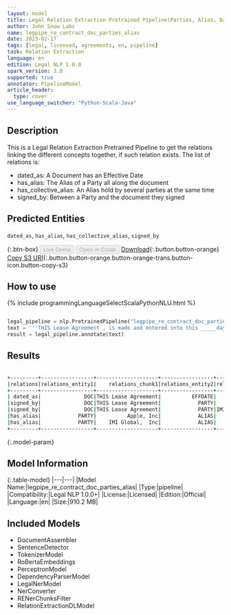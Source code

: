 ```yaml
---
layout: model
title: Legal Relation Extraction Pretrained Pipeline(Parties, Alias, Dates, Document Type) (Lg, Unidirectional)
author: John Snow Labs
name: legpipe_re_contract_doc_parties_alias
date: 2023-02-17
tags: [legal, licensed, agreements, en, pipeline]
task: Relation Extraction
language: en
edition: Legal NLP 1.0.0
spark_version: 3.0
supported: true
annotator: PipelineModel
article_header:
  type: cover
use_language_switcher: "Python-Scala-Java"
---
```


## Description

This is a Legal Relation Extraction Pretrained Pipeline to get the relations linking the different concepts together, if such relation exists. The list of relations is:

- dated_as: A Document has an Effective Date
- has_alias: The Alias of a Party all along the document
- has_collective_alias: An Alias hold by several parties at the same time
- signed_by: Between a Party and the document they signed

## Predicted Entities

`dated_as`, `has_alias`, `has_collective_alias`, `signed_by`

{:.btn-box}
<button class="button button-orange" disabled>Live Demo</button>
<button class="button button-orange" disabled>Open in Colab</button>
[Download](https://s3.amazonaws.com/auxdata.johnsnowlabs.com/legal/models/legpipe_re_contract_doc_parties_alias_en_1.0.0_3.0_1676647465198.zip){:.button.button-orange}
[Copy S3 URI](s3://auxdata.johnsnowlabs.com/legal/models/legpipe_re_contract_doc_parties_alias_en_1.0.0_3.0_1676647465198.zip){:.button.button-orange.button-orange-trans.button-icon.button-copy-s3}

## How to use



<div class="tabs-box" markdown="1">
{% include programmingLanguageSelectScalaPythonNLU.html %}

```python

legal_pipeline = nlp.PretrainedPipeline("legpipe_re_contract_doc_parties_alias", "en", "finance/models")
text = '''THIS Lease Agreement , is made and entered into this _____day of May, 2006 by and between Apple, Inc., (hereinafter called "Landlord"), and IMI Global, Inc., with a mailing address of ___, (hereinafter referred as "Tenant").'''
result = legal_pipeline.annotate(text)

```

</div>

## Results

```bash

+---------+-----------------+--------------------+-----------------+----------------+----------+------------------+
|relations|relations_entity1|    relations_chunk1|relations_entity2|relations_chunk2|confidence|syntactic_distance|
+---------+-----------------+--------------------+-----------------+----------------+----------+------------------+
| dated_as|              DOC|THIS Lease Agreement|          EFFDATE|   of May,  2006| 0.9999546|                 6|
|signed_by|              DOC|THIS Lease Agreement|            PARTY|      Apple, Inc|  0.988555|                 5|
|signed_by|              DOC|THIS Lease Agreement|            PARTY|IMI Global,  Inc| 0.9568861|                 7|
|has_alias|            PARTY|          Apple, Inc|            ALIAS|        Landlord|0.99999475|                 4|
|has_alias|            PARTY|    IMI Global,  Inc|            ALIAS|          Tenant| 0.9999893|                 4|
+---------+-----------------+--------------------+-----------------+----------------+----------+------------------+

```

{:.model-param}
## Model Information

{:.table-model}
|---|---|
|Model Name:|legpipe_re_contract_doc_parties_alias|
|Type:|pipeline|
|Compatibility:|Legal NLP 1.0.0+|
|License:|Licensed|
|Edition:|Official|
|Language:|en|
|Size:|910.2 MB|

## Included Models

- DocumentAssembler
- SentenceDetector
- TokenizerModel
- RoBertaEmbeddings
- PerceptronModel
- DependencyParserModel
- LegalNerModel
- NerConverter
- RENerChunksFilter
- RelationExtractionDLModel

